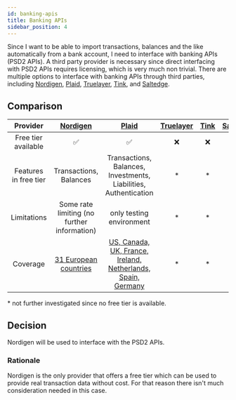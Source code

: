 ```yaml
---
id: banking-apis
title: Banking APIs
sidebar_position: 4
---
```


Since I want to be able to import transactions, balances and the like automatically from a bank account, I need to interface with banking APIs (PSD2 APIs).
A third party provider is necessary since direct interfacing with PSD2 APIs requires licensing, which is very much non trivial.
There are multiple options to interface with banking APIs through third parties, including [Nordigen](https://nordigen.com/en/), [Plaid](https://plaid.com/), [Truelayer](https://truelayer.com/), [Tink](https://tink.com/), and [Saltedge](https://www.saltedge.com/products/account_information/coverage).

## Comparison

|       Provider        |            [Nordigen](https://nordigen.com/en/)            |                                [Plaid](https://plaid.com/)                                | [Truelayer](https://truelayer.com/) | [Tink](https://tink.com/) | [Saltedge](https://www.saltedge.com/products/account_information/coverage) |
| :-------------------: | :--------------------------------------------------------: | :---------------------------------------------------------------------------------------: | :---------------------------------: | :-----------------------: | :------------------------------------------------------------------------: |
|  Free tier available  |                             ✅                             |                                            ✅                                             |                 ❌                  |            ❌             |                                     ❌                                     |
| Features in free tier |                   Transactions, Balances                   |             Transactions, Balances, Investments, Liabilities, Authentication              |                 \*                  |            \*             |                                     \*                                     |
|      Limitations      |        Some rate limiting (no further information)         |                                 only testing environment                                  |                 \*                  |            \*             |                                     \*                                     |
|       Coverage        | [31 European countries](https://nordigen.com/en/coverage/) | [US, Canada, UK, France, Ireland, Netherlands, Spain, Germany](https://plaid.com/global/) |                 \*                  |            \*             |                                     \*                                     |

\* not further investigated since no free tier is available.

## Decision

Nordigen will be used to interface with the PSD2 APIs.

### Rationale

Nordigen is the only provider that offers a free tier which can be used to provide real transaction data without cost.
For that reason there isn't much consideration needed in this case.
